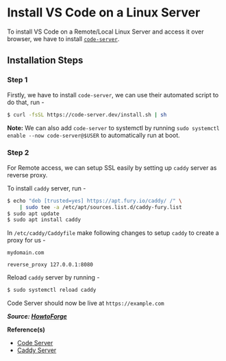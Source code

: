 # Install VS Code on a Linux Server

To install VS Code on a Remote/Local Linux Server and access it over browser, we have to install [`code-server`](https://github.com/cdr/code-server).

## Installation Steps

### Step 1

Firstly, we have to install `code-server`, we can use their automated script to do that, run -

```bash
$ curl -fsSL https://code-server.dev/install.sh | sh
```

**Note:** We can also add `code-server` to systemctl by running `sudo systemctl enable --now code-server@$USER` to automatically run at boot.

### Step 2

For Remote access, we can setup SSL easily by setting up `caddy` server as reverse proxy.

To install `caddy` server, run -

```bash
$ echo "deb [trusted=yes] https://apt.fury.io/caddy/ /" \
    | sudo tee -a /etc/apt/sources.list.d/caddy-fury.list
$ sudo apt update
$ sudo apt install caddy
```

In `/etc/caddy/Caddyfile` make following changes to setup `caddy` to create a proxy for us -

```
mydomain.com

reverse_proxy 127.0.0.1:8080
```

Reload `caddy` server by running -

```bash
$ sudo systemctl reload caddy
```

Code Server should now be live at `https://example.com`

**_Source: [HowtoForge](https://www.howtoforge.com/tutorial/how-to-install-code-server-ide-on-ubuntu-2004/)_**

**Reference(s)**

- [Code Server](https://github.com/cdr/code-server)
- [Caddy Server](https://caddyserver.com/docs/download#debian-ubuntu-raspbian)
